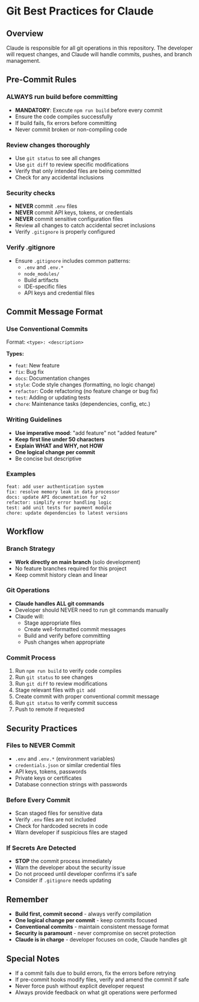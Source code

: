 # Git Best Practices for Claude

## Overview
Claude is responsible for all git operations in this repository. The developer will request changes, and Claude will handle commits, pushes, and branch management.

## Pre-Commit Rules

### ALWAYS run build before committing
- **MANDATORY**: Execute `npm run build` before every commit
- Ensure the code compiles successfully
- If build fails, fix errors before committing
- Never commit broken or non-compiling code

### Review changes thoroughly
- Use `git status` to see all changes
- Use `git diff` to review specific modifications
- Verify that only intended files are being committed
- Check for any accidental inclusions

### Security checks
- **NEVER** commit `.env` files
- **NEVER** commit API keys, tokens, or credentials
- **NEVER** commit sensitive configuration files
- Review all changes to catch accidental secret inclusions
- Verify `.gitignore` is properly configured

### Verify .gitignore
- Ensure `.gitignore` includes common patterns:
  - `.env` and `.env.*`
  - `node_modules/`
  - Build artifacts
  - IDE-specific files
  - API keys and credential files

## Commit Message Format

### Use Conventional Commits
Format: `<type>: <description>`

**Types:**
- `feat`: New feature
- `fix`: Bug fix
- `docs`: Documentation changes
- `style`: Code style changes (formatting, no logic change)
- `refactor`: Code refactoring (no feature change or bug fix)
- `test`: Adding or updating tests
- `chore`: Maintenance tasks (dependencies, config, etc.)

### Writing Guidelines
- **Use imperative mood**: "add feature" not "added feature"
- **Keep first line under 50 characters**
- **Explain WHAT and WHY, not HOW**
- **One logical change per commit**
- Be concise but descriptive

### Examples
```
feat: add user authentication system
fix: resolve memory leak in data processor
docs: update API documentation for v2
refactor: simplify error handling logic
test: add unit tests for payment module
chore: update dependencies to latest versions
```

## Workflow

### Branch Strategy
- **Work directly on main branch** (solo development)
- No feature branches required for this project
- Keep commit history clean and linear

### Git Operations
- **Claude handles ALL git commands**
- Developer should NEVER need to run git commands manually
- Claude will:
  - Stage appropriate files
  - Create well-formatted commit messages
  - Build and verify before committing
  - Push changes when appropriate

### Commit Process
1. Run `npm run build` to verify code compiles
2. Run `git status` to see changes
3. Run `git diff` to review modifications
4. Stage relevant files with `git add`
5. Create commit with proper conventional commit message
6. Run `git status` to verify commit success
7. Push to remote if requested

## Security Practices

### Files to NEVER Commit
- `.env` and `.env.*` (environment variables)
- `credentials.json` or similar credential files
- API keys, tokens, passwords
- Private keys or certificates
- Database connection strings with passwords

### Before Every Commit
- Scan staged files for sensitive data
- Verify `.env` files are not included
- Check for hardcoded secrets in code
- Warn developer if suspicious files are staged

### If Secrets Are Detected
- **STOP** the commit process immediately
- Warn the developer about the security issue
- Do not proceed until developer confirms it's safe
- Consider if `.gitignore` needs updating

## Remember

- **Build first, commit second** - always verify compilation
- **One logical change per commit** - keep commits focused
- **Conventional commits** - maintain consistent message format
- **Security is paramount** - never compromise on secret protection
- **Claude is in charge** - developer focuses on code, Claude handles git

## Special Notes

- If a commit fails due to build errors, fix the errors before retrying
- If pre-commit hooks modify files, verify and amend the commit if safe
- Never force push without explicit developer request
- Always provide feedback on what git operations were performed
